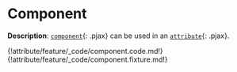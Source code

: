 # Component

__Description__: [`component`](./../component/general.md){: .pjax} can be used in an [`attribute`](./../attribute/general.md){: .pjax}.

{!attribute/feature/_code/component.code.md!}
{!attribute/feature/_code/component.fixture.md!}

<div class="end"></div>

